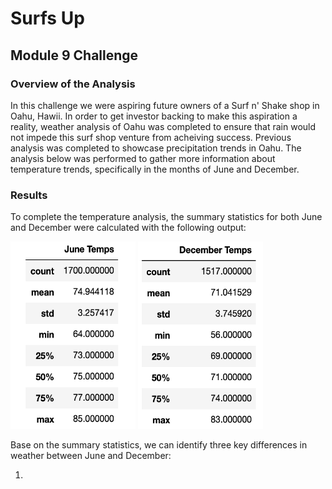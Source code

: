 # Surfs Up 
## Module 9 Challenge

### Overview of the Analysis

In this challenge we were aspiring future owners of a Surf n' Shake shop in Oahu, Hawii. In order to get investor backing to make this aspiration a reality, weather analysis of Oahu was completed to ensure that rain would not impede this surf shop venture from acheiving success. Previous analysis was completed to showcase precipitation trends in Oahu. The analysis below was performed to gather more information about temperature trends, specifically in the months of June and December.

### Results

To complete the temperature analysis, the summary statistics for both June and December were calculated with the following output:
<p align = "left"> 
<img src="https://github.com/hollyouellette/surfs_up/blob/main/Analysis/june_temps.png" width=200 height=300>
<img src="https://github.com/hollyouellette/surfs_up/blob/main/Analysis/december_temps.png" width=200 height=300>
</p> Base on the summary statistics, we can identify three key differences in weather between June and December:

  1. 
